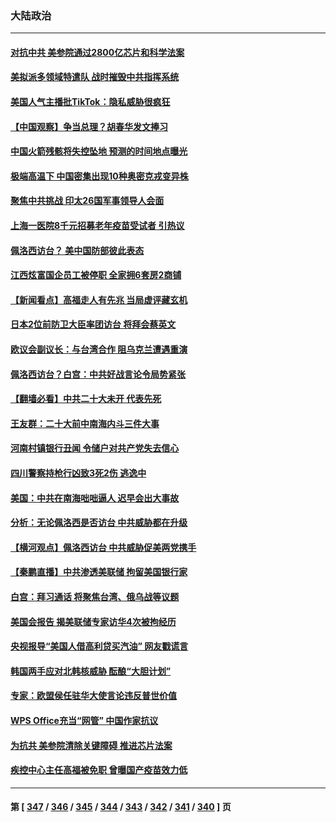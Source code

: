 ### 大陆政治
---
#### [对抗中共 美参院通过2800亿芯片和科学法案](../../pages/ncid277/n13790299.md) 
#### [美拟派多领域特遣队 战时摧毁中共指挥系统](../../pages/ncid277/n13790295.md) 
#### [美国人气主播批TikTok：隐私威胁很疯狂](../../pages/ncid277/n13790194.md) 
#### [【中国观察】争当总理？胡春华发文捧习](../../pages/ncid277/n13789920.md) 
#### [中国火箭残骸将失控坠地 预测的时间地点曝光](../../pages/ncid277/n13790215.md) 
#### [极端高温下 中国密集出现10种奥密克戎变异株](../../pages/ncid277/n13790214.md) 
#### [聚焦中共挑战 印太26国军事领导人会面](../../pages/ncid277/n13790193.md) 
#### [上海一医院8千元招募老年疫苗受试者 引热议](../../pages/ncid277/n13790026.md) 
#### [佩洛西访台？ 美中国防部彼此表态](../../pages/ncid277/n13790021.md) 
#### [江西炫富国企员工被停职 全家拥6套房2商铺](../../pages/ncid277/n13789862.md) 
#### [【新闻看点】高福走人有先兆 当局虚评藏玄机](../../pages/ncid277/n13789564.md) 
#### [日本2位前防卫大臣率团访台 将拜会蔡英文](../../pages/ncid277/n13789838.md) 
#### [欧议会副议长：与台湾合作 阻乌克兰遭遇重演](../../pages/ncid277/n13789753.md) 
#### [佩洛西访台？白宫：中共好战言论令局势紧张](../../pages/ncid277/n13789687.md) 
#### [【翻墙必看】中共二十大未开 代表先死](../../pages/ncid277/n13789677.md) 
#### [王友群：二十大前中南海内斗三件大事](../../pages/ncid277/n13789729.md) 
#### [河南村镇银行丑闻 令储户对共产党失去信心](../../pages/ncid277/n13789619.md) 
#### [四川警察持枪行凶致3死2伤 逃逸中](../../pages/ncid277/n13789724.md) 
#### [美国：中共在南海咄咄逼人 迟早会出大事故](../../pages/ncid277/n13789655.md) 
#### [分析：无论佩洛西是否访台 中共威胁都在升级](../../pages/ncid277/n13789534.md) 
#### [【横河观点】佩洛西访台 中共威胁促美两党携手](../../pages/ncid277/n13789610.md) 
#### [【秦鹏直播】中共渗透美联储 拘留美国银行家](../../pages/ncid277/n13789607.md) 
#### [白宫：拜习通话 将聚焦台湾、俄乌战等议题](../../pages/ncid277/n13789569.md) 
#### [美国会报告 揭美联储专家访华4次被拘经历](../../pages/ncid277/n13789570.md) 
#### [央视报导“美国人借高利贷买汽油” 网友戳谎言](../../pages/ncid277/n13789551.md) 
#### [韩国两手应对北韩核威胁 酝酿“大胆计划”](../../pages/ncid277/n13789562.md) 
#### [专家：欧盟侯任驻华大使言论违反普世价值](../../pages/ncid277/n13789381.md) 
#### [WPS Office充当“网管” 中国作家抗议](../../pages/ncid277/n13789558.md) 
#### [为抗共 美参院清除关键障碍 推进芯片法案](../../pages/ncid277/n13789542.md) 
#### [疾控中心主任高福被免职 曾曝国产疫苗效力低](../../pages/ncid277/n13789506.md) 

---
#### 第 [ [347](./347.md) / [346](./346.md) / [345](./345.md) / [344](./344.md) / [343](./343.md) / [342](./342.md) / [341](./341.md) / [340](./340.md) ] 页
